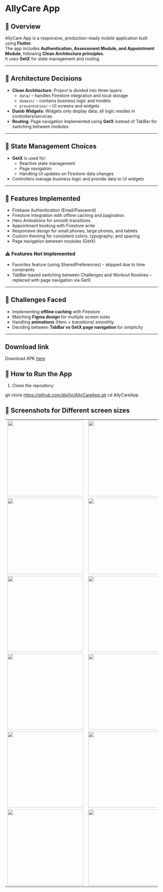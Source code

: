 # AllyCare App

## 📌 Overview
AllyCare App is a responsive, production-ready mobile application built using **Flutter**.  
The app includes **Authentication, Assessment Module, and Appointment Module**, following **Clean Architecture principles**.  
It uses **GetX** for state management and routing.

---

## 📌 Architecture Decisions
- **Clean Architecture**: Project is divided into three layers:
  - `data/` – handles Firestore integration and local storage
  - `domain/` – contains business logic and models
  - `presentation/` – UI screens and widgets
- **Dumb Widgets**: Widgets only display data; all logic resides in controllers/services
- **Routing**: Page navigation implemented using **GetX** instead of TabBar for switching between modules

---

## 📌 State Management Choices
- **GetX** is used for:
  - Reactive state management
  - Page navigation
  - Handling UI updates on Firestore data changes
- Controllers manage business logic and provide data to UI widgets

---

## 📌 Features Implemented
- Firebase Authentication (Email/Password)
- Firestore Integration with offline caching and pagination
- Hero Animations for smooth transitions
- Appointment booking with Firestore write
- Responsive design for small phones, large phones, and tablets
- Custom theming for consistent colors, typography, and spacing
- Page navigation between modules (GetX)

### ⚠️ Features Not Implemented
- Favorites feature (using SharedPreferences) – skipped due to time constraints
- TabBar-based switching between Challenges and Workout Routines – replaced with page navigation via GetX

---

## 📌 Challenges Faced
- Implementing **offline caching** with Firestore  
- Matching **Figma design** for multiple screen sizes  
- Handling **animations** (Hero + transitions) smoothly  
- Deciding between **TabBar vs GetX page navigation** for simplicity  

---
## Download link

Download APK [here](https://github.com/dip1vr/AllyCareApp/releases/tag/Allycare)




## 📌 How to Run the App
1. Clone the repository:

git clone https://github.com/dip1vr/AllyCareApp.git
cd AllyCareApp

## 📌 Screenshots for Different screen sizes
<table>
  <tr>
    <td><img width="250" src="https://github.com/user-attachments/assets/b5d0063e-19e9-40c1-beed-9d3d5a0be8b7" /></td>
    <td><img width="250" src="https://github.com/user-attachments/assets/d6f211c6-eece-462c-b835-8b8f033aa975" /></td>
    <td><img width="250" src="https://github.com/user-attachments/assets/03859f6b-bbe2-4c15-8213-f4408dbc466b" /></td>
  </tr>
  <tr>
    <td><img width="250" src="https://github.com/user-attachments/assets/10ce41ea-b416-4f0c-86f9-58ade0eb36fd" /></td>
    <td><img width="250" src="https://github.com/user-attachments/assets/039fb25f-bd91-47f9-9ae2-842bedb41689" /></td>
    <td><img width="250" src="https://github.com/user-attachments/assets/a859c9c7-1395-4773-b9ad-92ff61bf2187" /></td>
  </tr>
  <tr>
    <td><img width="250" src="https://github.com/user-attachments/assets/bf49e28c-8bf6-4fac-8e0a-9d2f33ca7543" /></td>
    <td><img width="250" src="https://github.com/user-attachments/assets/5014bc7e-755d-4a13-8117-5a96fc273205" /></td>
    <td><img width="250" src="https://github.com/user-attachments/assets/1e86bfc6-33d6-4089-8262-5345cf0cbebe" /></td>
  </tr>
  <tr>
    <td><img width="250" src="https://github.com/user-attachments/assets/cc7c51ee-420a-4ab0-be02-5c3ed00d5c95" /></td>
    <td><img width="250" src="https://github.com/user-attachments/assets/b499ced5-b0d4-487e-9425-c779ee17fc98" /></td>
    <td><img width="250" src="https://github.com/user-attachments/assets/25b268fe-da45-4ad4-8830-6c302bca8fec" /></td>
  </tr>
  <tr>
    <td><img width="250" src="https://github.com/user-attachments/assets/390cf4d7-8e63-49f4-8324-b960f2893e95" /></td>
    <td><img width="250" src="https://github.com/user-attachments/assets/87ed4720-77d5-4ca3-a082-ed182ae23966" /></td>
    <td><img width="250" src="https://github.com/user-attachments/assets/c54e587d-bb10-4f6b-9dd7-1f74b8dc2ed7" /></td>
  </tr>
  <tr>
    <td><img width="250" src="https://github.com/user-attachments/assets/d087d6f4-65d7-4e3d-8770-d0ca163f1dfe" /></td>
    <td><img width="250" src="https://github.com/user-attachments/assets/a6023264-72b6-4a20-a1d8-da50eaeddda5" /></td>
    <td><img width="250" src="https://github.com/user-attachments/assets/5f324f7e-3130-4b05-9059-5d163433662a" /></td>
  </tr>
</table>
